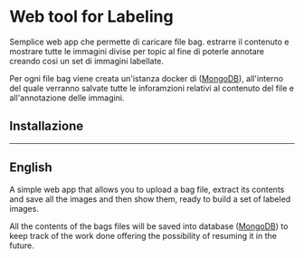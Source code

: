 # Web tool for Labeling

Semplice web app che permette di caricare file bag. estrarre il contenuto e mostrare tutte le immagini divise per topic al fine di poterle annotare creando cosi un set di immagini labellate.

Per ogni file bag viene creata un'istanza docker di ([MongoDB](https://www.mongodb.com)), all'interno del quale verranno salvate tutte le inforamzioni relativi al contenuto del file e all'annotazione delle immagini.

## Installazione



---

## English

A simple web app that allows you to upload a bag file, extract its contents and save all the images and then show them, ready to build a set of labeled images.

All the contents of the bags files will be saved into database ([MongoDB](https://www.mongodb.com)) to keep track of the work done offering the possibility of resuming it in the future.
